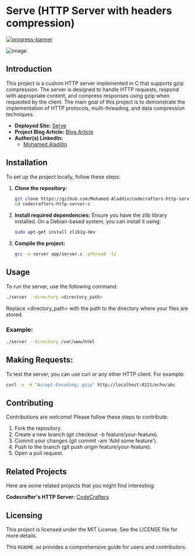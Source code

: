# Serve (HTTP Server with headers compression)

[![progress-banner](https://backend.codecrafters.io/progress/http-server/8e39bac6-a5f3-477c-b318-ff8002e37bef)](https://app.codecrafters.io/users/codecrafters-bot?r=2qF)

![image](https://github.com/Mohamed-Aladdin/codecrafters-http-server-c/assets/36533819/7d96d724-bc22-4ddb-8d5b-41974bb6e10e)

## Introduction
This project is a custom HTTP server implemented in C that supports gzip compression. The server is designed to handle HTTP requests, respond with appropriate content, and compress responses using gzip when requested by the client. The main goal of this project is to demonstrate the implementation of HTTP protocols, multi-threading, and data compression techniques.

- **Deployed Site:** [Serve](https://mohamed-aladdin.github.io/codecrafters-http-server-c/)
- **Project Blog Article:** [Blog Article](https://medium.com/@aladdinovic/building-an-http-server-with-gzip-compression-a-journey-68e829bc30e8)
- **Author(s) LinkedIn:**
  - [Mohamed Aladdin](https://www.linkedin.com/in/m-aladdin101)

## Installation
To set up the project locally, follow these steps:

1. **Clone the repository:**
   ```sh
   git clone https://github.com/Mohamed-Aladdin/codecrafters-http-server-c.git
   cd codecrafters-http-server-c
2. **Install required dependencies:**
   Ensure you have the zlib library installed. On a Debian-based system, you can install it using:
   ```sh
   sudo apt-get install zlib1g-dev
3. **Compile the project:**
   ```sh
   gcc -o server app/server.c -pthread -lz

## Usage
To run the server, use the following command:
   ```sh
   ./server --directory <directory_path>
   ```

Replace <directory_path> with the path to the directory where your files are stored.
### Example:
   ```sh
   ./server --directory /var/www/html
   ```

## Making Requests:
To test the server, you can use curl or any other HTTP client. For example:
   ```sh
   curl -v -H "Accept-Encoding: gzip" http://localhost:4221/echo/abc
   ```
## Contributing
Contributions are welcome! Please follow these steps to contribute:

1. Fork the repository.
2. Create a new branch (git checkout -b feature/your-feature).
3. Commit your changes (git commit -am 'Add some feature').
4. Push to the branch (git push origin feature/your-feature).
5. Open a pull request.

## Related Projects
Here are some related projects that you might find interesting:

**Codecrafter's HTTP Server:** [CodeCrafters](https://app.codecrafters.io/courses/http-server)

## Licensing
This project is licensed under the MIT License. See the LICENSE file for more details.

This `README.md` provides a comprehensive guide for users and contributors.
